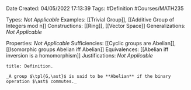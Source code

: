 <div class="topSpace"></div>

Date Created: 04/05/2022 17:13:39
Tags: #Definition #Courses/MATH235

Types: _Not Applicable_
Examples: [[Trivial Group]], [[Additive Group of Integers mod n]]
Constructions: [[Ring]], [[Vector Space]]
Generalizations: _Not Applicable_

Properties: _Not Applicable_
Sufficiencies: [[Cyclic groups are Abelian]], [[Isomorphic groups Abelian iff Abelian]]
Equivalences: [[Abelian iff inversion is a homomorphism]]
Justifications: _Not Applicable_

``` ad-Definition
title: Definition.

_A group $\tpl{G,\ast}$ is said to be **Abelian** if the binary operation $\ast$ commutes._

```

